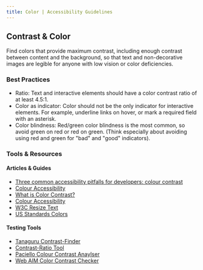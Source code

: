 ```yaml
---
title: Color | Accessibility Guidelines
---
```

## Contrast &amp; Color

Find colors that provide maximum contrast, including enough contrast between content and the background, so that text and non-decorative images are legible for anyone with low vision or color deficiencies.

### Best Practices
* <span class="text-bold">Ratio</span>: Text and interactive elements should have a color contrast ratio of at least 4.5:1.
* <span class="text-bold">Color as indicator</span>: Color should not be the only indicator for interactive elements. For example, underline links on hover, or mark a required field with an asterisk.
* <span class="text-bold">Color blindness</span>: Red/green color blindness is the most common, so avoid green on red or red on green. (Think especially about avoiding using red and green for "bad" and "good" indicators).


### Tools &amp; Resources
#### Articles &amp; Guides
* [Three common accessibility pitfalls for developers: colour contrast](http://simplyaccessible.com/article/pitfalls-colour-contrast/) 
* [Colour Accessibility](https://24ways.org/2012/colour-accessibility/) 
* [What is Color Contrast?](http://a11yproject.com/posts/what-is-color-contrast) 
* [Colour Accessibility](https://24ways.org/2012/colour-accessibility/) 
* [W3C Resize Text](https://www.w3.org/TR/UNDERSTANDING-WCAG20/visual-audio-contrast-scale.html) 
* [US Standards Colors](https://standards.usa.gov/visual-style/#colors) 


#### Testing Tools
* [Tanaguru Contrast-Finder](http://contrast-finder.tanaguru.com/) 
* [Contrast-Ratio Tool](http://leaverou.github.io/contrast-ratio/) 
* [Paciello Colour Contrast Anaylser](https://www.paciellogroup.com/resources/contrastanalyser/) 
* [Web AIM Color Contrast Checker](http://webaim.org/resources/contrastchecker/)

